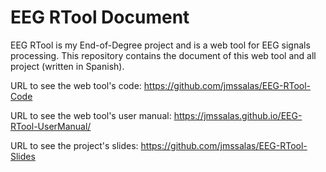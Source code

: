 # EEG RTool Document
EEG RTool is my End-of-Degree project and is a web tool for EEG signals processing. This repository contains the document of this web tool and all project (written in Spanish).

URL to see the web tool's code: https://github.com/jmssalas/EEG-RTool-Code

URL to see the web tool's user manual: https://jmssalas.github.io/EEG-RTool-UserManual/

URL to see the project's slides: https://github.com/jmssalas/EEG-RTool-Slides